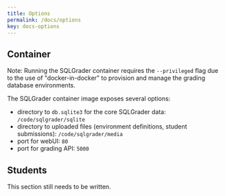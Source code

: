 ```yaml
---
title: Options
permalink: /docs/options
key: docs-options
---
```


## Container
Note: Running the SQLGrader container requires the `--privileged` flag due to the use of "docker-in-docker" to provision and manage the grading database environments.

The SQLGrader container image exposes several options:
- directory to `db.sqlite3` for the core SQLGrader data: `/code/sqlgrader/sqlite`
- directory to uploaded files (environment definitions, student submissions): `/code/sqlgrader/media`
- port for webUI: `80`
- port for grading API: `5000`

## Students
This section still needs to be written.